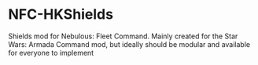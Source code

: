 # NFC-HKShields
 Shields mod for Nebulous: Fleet Command. Mainly created for the Star Wars: Armada Command mod, but ideally should be modular and available for everyone to implement
